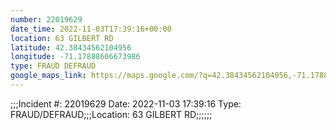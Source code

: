 ```yaml
---
number: 22019629
date_time: 2022-11-03T17:39:16+00:00
location: 63 GILBERT RD
latitude: 42.38434562104956
longitude: -71.17888606673986
type: FRAUD DEFRAUD
google_maps_link: https://maps.google.com/?q=42.38434562104956,-71.17888606673986
---
```


;;;Incident #: 22019629  Date: 2022-11-03 17:39:16   Type: FRAUD/DEFRAUD;;;Location: 63 GILBERT RD;;;;;;
